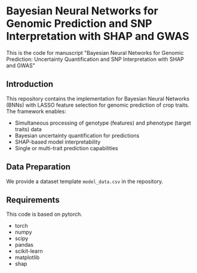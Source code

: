 # Bayesian Neural Networks for Genomic Prediction and SNP Interpretation with SHAP and GWAS
This is the code for manuscript "Bayesian Neural Networks for Genomic Prediction: Uncertainty Quantification and SNP Interpretation with SHAP and GWAS"

## Introduction
This repository contains the implementation for Bayesian Neural Networks (BNNs) with LASSO feature selection for genomic prediction of crop traits. The framework enables:
- Simultaneous processing of genotype (features) and phenotype (target traits) data
- Bayesian uncertainty quantification for predictions
- SHAP-based model interpretability
- Single or multi-trait prediction capabilities


## Data Preparation
We provide a dataset template `model_data.csv` in the repository. 

## Requirements
This code is based on pytorch.

- torch
- numpy
- scipy
- pandas
- scikit-learn
- matplotlib
- shap
